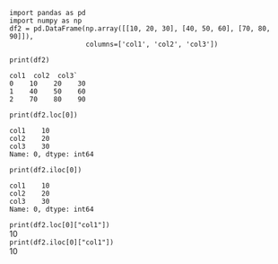```
import pandas as pd
import numpy as np
df2 = pd.DataFrame(np.array([[10, 20, 30], [40, 50, 60], [70, 80, 90]]),
                   columns=['col1', 'col2', 'col3'])
```
`print(df2)`
```
col1  col2  col3` 
0    10    20    30  
1    40    50    60  
2    70    80    90
``` 
`print(df2.loc[0])` 
```
col1    10
col2    20
col3    30
Name: 0, dtype: int64
```

`print(df2.iloc[0])`
```
col1    10
col2    20
col3    30
Name: 0, dtype: int64
```

`print(df2.loc[0]["col1"])`  
10  
`print(df2.iloc[0]["col1"])`   
10  
 
